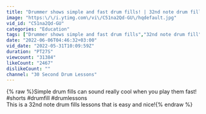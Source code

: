 ```yaml
---
title: "Drummer shows simple and fast drum fills! | 32nd note drum fill"
image: "https:\/\/i.ytimg.com\/vi\/C51na2Qd-GU\/hqdefault.jpg"
vid_id: "C51na2Qd-GU"
categories: "Education"
tags: ["Drummer shows simple and fast drum fills","32nd note drum fill","drum fills lesson"]
date: "2022-06-06T04:46:32+03:00"
vid_date: "2022-05-31T10:09:59Z"
duration: "PT27S"
viewcount: "31384"
likeCount: "2467"
dislikeCount: ""
channel: "30 Second Drum Lessons"
---
```

{% raw %}Simple drum fills can sound really cool when you play them fast!<br />#shorts #drumfill #drumlessons <br />This is a 32nd note drum fills lessons that is easy and nice!{% endraw %}
